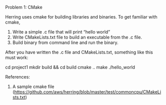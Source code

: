 Problem 1: CMake

Herring uses cmake for building libraries and binaries. To get familiar with cmake, 

1. Write a simple .c file that will print “hello world”
2. Write CMakeLists.txt file to build an executable from the .c file. 
3. Build binary from command line and run the binary. 

After you have written the .c file and CMakeLists.txt, something like this must work:

cd project1
mkdir build && cd build 
cmake ..
make
./hello_world

References:

1. A sample cmake file (https://github.com/aws/herring/blob/master/test/commoncpu/CMakeLists.txt)


